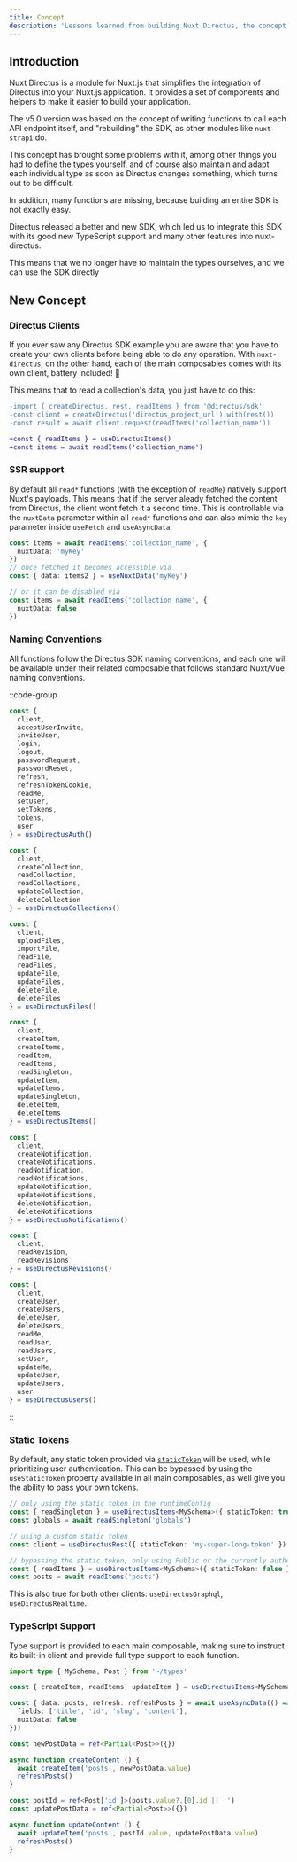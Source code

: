 ```yaml
---
title: Concept
description: 'Lessons learned from building Nuxt Directus, the concept.'
---
```


## Introduction

Nuxt Directus is a module for Nuxt.js that simplifies the integration of Directus into your Nuxt.js application.
It provides a set of components and helpers to make it easier to build your application.

The v5.0 version was based on the concept of writing functions to call each API endpoint itself, and "rebuilding" the SDK, as other modules like `nuxt-strapi` do.

This concept has brought some problems with it, among other things you had to define the types yourself, and of course also maintain and adapt each individual type as soon as Directus changes something, which turns out to be difficult.

In addition, many functions are missing, because building an entire SDK is not exactly easy.

Directus released a better and new SDK, which led us to integrate this SDK with its good new TypeScript support and many other features into nuxt-directus.

This means that we no longer have to maintain the types ourselves, and we can use the SDK directly

## New Concept

### Directus Clients

If you ever saw any Directus SDK example you are aware that you have to create your own clients before being able to do any operation. With `nuxt-directus`, on the other hand, each of the main composables comes with its own client, battery included! :rocket:

This means that to read a collection's data, you just have to do this:
```diff
-import { createDirectus, rest, readItems } from '@directus/sdk'
-const client = createDirectus('directus_project_url').with(rest())
-const result = await client.request(readItems('collection_name'))

+const { readItems } = useDirectusItems()
+const items = await readItems('collection_name')
```

### SSR support

By default all `read*` functions (with the exception of `readMe`) natively support Nuxt's payloads. This means that if the server aleady fetched the content from Directus, the client wont fetch it a second time. This is controllable via the `nuxtData` parameter within all `read*` functions and can also mimic the `key` parameter inside `useFetch` and `useAsyncData`:

```ts
const items = await readItems('collection_name', {
  nuxtData: 'myKey'
})
// once fetched it becomes accessible via
const { data: items2 } = useNuxtData('myKey')

// or it can be disabled via
const items = await readItems('collection_name', {
  nuxtData: false
})
```

### Naming Conventions

All functions follow the Directus SDK naming conventions, and each one will be available under their related composable that follows standard Nuxt/Vue naming conventions.

::code-group
```ts [Authentication]
const {
  client,
  acceptUserInvite,
  inviteUser,
  login,
  logout,
  passwordRequest,
  passwordReset,
  refresh,
  refreshTokenCookie,
  readMe,
  setUser,
  setTokens,
  tokens,
  user
} = useDirectusAuth()
```

```ts [Collections]
const {
  client,
  createCollection,
  readCollection,
  readCollections,
  updateCollection,
  deleteCollection
} = useDirectusCollections()
```

```ts [Files]
const {
  client,
  uploadFiles,
  importFile,
  readFile,
  readFiles,
  updateFile,
  updateFiles,
  deleteFile,
  deleteFiles
} = useDirectusFiles()
```

```ts [Items]
const {
  client,
  createItem,
  createItems,
  readItem,
  readItems,
  readSingleton,
  updateItem,
  updateItems,
  updateSingleton,
  deleteItem,
  deleteItems
} = useDirectusItems()
```

```ts [Notifications]
const {
  client,
  createNotification,
  createNotifications,
  readNotification,
  readNotifications,
  updateNotification,
  updateNotifications,
  deleteNotification,
  deleteNotifications
} = useDirectusNotifications()
```

```ts [Revisions]
const {
  client,
  readRevision,
  readRevisions
} = useDirectusRevisions()
```

```ts [Users]
const {
  client,
  createUser,
  createUsers,
  deleteUser,
  deleteUsers,
  readMe,
  readUser,
  readUsers,
  setUser,
  updateMe,
  updateUser,
  updateUsers,
  user
} = useDirectusUsers()
```
::

### Static Tokens

By default, any static token provided via [`staticToken`](/getting-started/options#statictoken) will be used, while prioritizing user authentication. This can be bypassed by using the `useStaticToken` property available in all main composables, as well give you the ability to pass your own tokens.

```ts
// only using the static token in the runtimeConfig
const { readSingleton } = useDirectusItems<MySchema>({ staticToken: true })
const globals = await readSingleton('globals')

// using a custom static token
const client = useDirectusRest({ staticToken: 'my-super-long-token' })

// bypassing the static token, only using Public or the currently authenticated user's permissions
const { readItems } = useDirectusItems<MySchema>({ staticToken: false })
const posts = await readItems('posts')
```

This is also true for both other clients: `useDirectusGraphql`, `useDirectusRealtime`.

### TypeScript Support

Type support is provided to each main composable, making sure to instruct its built-in client and provide full type support to each function.

```ts
import type { MySchema, Post } from '~/types'

const { createItem, readItems, updateItem } = useDirectusItems<MySchema>()

const { data: posts, refresh: refreshPosts } = await useAsyncData(() => readItems('posts', {
  fields: ['title', 'id', 'slug', 'content'],
  nuxtData: false
}))

const newPostData = ref<Partial<Post>>({})

async function createContent () {
  await createItem('posts', newPostData.value)
  refreshPosts()
}

const postId = ref<Post['id']>(posts.value?.[0].id || '')
const updatePostData = ref<Partial<Post>>({})

async function updateContent () {
  await updateItem('posts', postId.value, updatePostData.value)
  refreshPosts()
}
```


